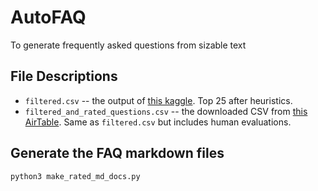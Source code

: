 # AutoFAQ

To generate frequently asked questions from sizable text

## File Descriptions

- `filtered.csv` -- the output of [this kaggle][filter_qs_kaggle]. Top 25 after heuristics.
- `filtered_and_rated_questions.csv` -- the downloaded CSV from [this AirTable][filtered_qs_airtable]. Same as `filtered.csv` but includes human evaluations.

[filter_qs_kaggle]: https://www.kaggle.com/teja0110/filtered-questions/output
[filtered_qs_airtable]: https://airtable.com/shro9LCLITgxhYqWO/tbl1FuamJ4Nnk1TYC/viwc92aO0cm7B1fTI

## Generate the FAQ markdown files

```
python3 make_rated_md_docs.py
```
